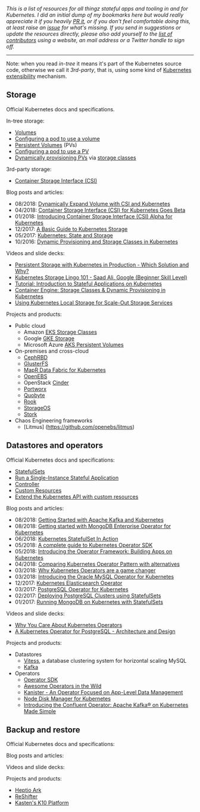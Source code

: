 _This is a list of resources for all thingz stateful apps and tooling in and for Kubernetes. I did an initial dump of my bookmarks here but would really appreciate it if you heavily [PR it](https://github.com/mhausenblas/stateful-kubernetes/pulls), or if you don't feel comfortable doing this, at least raise an [issue](https://github.com/mhausenblas/stateful-kubernetes/issues) for what's missing. If you send in suggestions or update the resources directly, please also add yourself to the [list of contributors](https://github.com/mhausenblas/stateful-kubernetes/blob/master/CONTRIBUTORS) using a website, an mail address or a Twitter handle to sign off._

---

Note: when you read _in-tree_ it means it's part of the Kubernetes source code, otherwise we call it _3rd-party_, that is, using some kind of [Kubernetes extensibility](https://speakerdeck.com/mhausenblas/bending-kubernetes-to-your-needs) mechanism.

## Storage

Official Kubernetes docs and specifications.

In-tree storage:

- [Volumes](https://kubernetes.io/docs/concepts/storage/volumes/)
- [Configuring a pod to use a volume](https://kubernetes.io/docs/tasks/configure-pod-container/configure-volume-storage/)
- [Persistent Volumes](https://kubernetes.io/docs/concepts/storage/persistent-volumes/) (PVs)
- [Configuring a pod to use a PV](https://kubernetes.io/docs/tasks/configure-pod-container/configure-persistent-volume-storage/)
- [Dynamically provisioning PVs](https://kubernetes.io/docs/concepts/storage/dynamic-provisioning/) via [storage classes](https://kubernetes.io/docs/concepts/storage/storage-classes/)

3rd-party storage:

- [Container Storage Interface (CSI)](https://github.com/container-storage-interface/spec)

Blog posts and articles:

- 08/2018: [Dynamically Expand Volume with CSI and Kubernetes](https://kubernetes.io/blog/2018/08/02/dynamically-expand-volume-with-csi-and-kubernetes/)
- 04/2018: [Container Storage Interface (CSI) for Kubernetes Goes Beta](https://kubernetes.io/blog/2018/04/10/container-storage-interface-beta/)
- 01/2018: [Introducing Container Storage Interface (CSI) Alpha for Kubernetes](https://kubernetes.io/blog/2018/01/introducing-container-storage-interface/)
- 12/2017: [A Basic Guide to Kubernetes Storage](https://dzone.com/articles/a-basic-guide-to-kubernetes-storage)
- 05/2017: [Kubernetes: State and Storage](https://blog.openshift.com/kubernetes-state-storage/)
- 10/2016: [Dynamic Provisioning and Storage Classes in Kubernetes](https://kubernetes.io/blog/2016/10/dynamic-provisioning-and-storage-in-kubernetes/)

Videos and slide decks:

- [Persistent Storage with Kubernetes in Production - Which Solution and Why?](https://www.youtube.com/watch?v=hqE5c5pyfrk)
- [Kubernetes Storage Lingo 101 - Saad Ali, Google (Beginner Skill Level)](https://www.youtube.com/watch?v=uSxlgK1bCuA)
- [Tutorial: Introduction to Stateful Applications on Kubernetes](https://www.youtube.com/watch?v=B-791PMq4cU)
- [Container Engine: Storage Classes & Dynamic Provisioning in Kubernetes](https://www.youtube.com/watch?v=qktFhjJmFhg)
- [Using Kubernetes Local Storage for Scale-Out Storage Services](https://www.youtube.com/watch?v=eqkgiPppZN8)

Projects and products:

- Public cloud
  - Amazon [EKS Storage Classes](https://docs.aws.amazon.com/eks/latest/userguide/storage-classes.html)
  - Google [GKE Storage](https://cloud.google.com/kubernetes-engine/docs/concepts/storage-overview)
  - Microsoft Azure [AKS Persistent Volumes](https://docs.microsoft.com/en-us/azure/aks/azure-disks-dynamic-pv)
- On-premises and cross-cloud
  - [CephRBD](https://access.redhat.com/products/red-hat-ceph-storage)
  - [GlusterFS](https://github.com/gluster/gluster-kubernetes)
  - [MapR Data Fabric for Kubernetes](https://mapr.com/solutions/data-fabric/kubernetes/)
  - [OpenEBS](http://github.com/openebs/openebs/)
  - OpenStack [Cinder](http://wiki.openstack.org/cinder)
  - [Portworx](https://docs.portworx.com/scheduler/kubernetes/)
  - [Quobyte](https://github.com/quobyte/kubernetes)
  - [Rook](http://rook.io/)
  - [StorageOS](http://storageos.com)
  - [Stork](https://github.com/libopenstorage/stork)
 - Chaos Engineering frameworks
   - [Litmus] (https://github.com/openebs/litmus)

## Datastores and operators

Official Kubernetes docs and specifications:

- [StatefulSets](https://kubernetes.io/docs/concepts/workloads/controllers/statefulset/)
- [Run a Single-Instance Stateful Application](https://kubernetes.io/docs/tasks/run-application/run-single-instance-stateful-application/)
- [Controller](https://kubernetes.io/docs/reference/glossary/?fundamental=true#term-controller)
- [Custom Resources](https://kubernetes.io/docs/concepts/extend-kubernetes/api-extension/custom-resources/)
- [Extend the Kubernetes API with custom resources](https://kubernetes.io/docs/tasks/access-kubernetes-api/custom-resources/custom-resource-definitions/)

Blog posts and articles:

- 08/2018: [Getting Started with Apache Kafka and Kubernetes](https://www.confluent.io/blog/getting-started-apache-kafka-kubernetes/)
- 08/2018: [Getting started with MongoDB Enterprise Operator for Kubernetes](https://hackernoon.com/getting-started-with-mongodb-enterprise-operator-for-kubernetes-bb5d5205fe02)
- 06/2018: [Kubernetes StatefulSet In Action](https://blog.openshift.com/kubernetes-statefulset-in-action/)
- 05/2018: [A complete guide to Kubernetes Operator SDK](https://banzaicloud.com/blog/operator-sdk/)
- 05/2018: [Introducing the Operator Framework: Building Apps on Kubernetes](https://coreos.com/blog/introducing-operator-framework)
- 04/2018: [Comparing Kubernetes Operator Pattern with alternatives](https://medium.com/@cloudark/why-to-write-kubernetes-operators-9b1e32a24814)
- 03/2018: [Why Kubernetes Operators are a game changer](https://blog.couchbase.com/kubernetes-operators-game-changer/)
- 03/2018: [Introducing the Oracle MySQL Operator for Kubernetes](https://blogs.oracle.com/developers/introducing-the-oracle-mysql-operator-for-kubernetes)
- 12/2017: [Kubernetes Elasticsearch Operator](https://akomljen.com/kubernetes-elasticsearch-operator/)
- 03/2017: [PostgreSQL Operator for Kubernetes](https://info.crunchydata.com/blog/postgres-operator-for-kubernetes)
- 02/2017: [Deploying PostgreSQL Clusters using StatefulSets](https://kubernetes.io/blog/2017/02/postgresql-clusters-kubernetes-statefulsets/)
- 01/2017: [Running MongoDB on Kubernetes with StatefulSets](https://kubernetes.io/blog/2017/01/running-mongodb-on-kubernetes-with-statefulsets/)

Videos and slide decks:

- [Why You Care About Kubernetes Operators](https://www.youtube.com/watch?v=6Csf0g9BTr4)
- [A Kubernetes Operator for PostgreSQL - Architecture and Design](https://www.youtube.com/watch?v=LwIOoU96iQw)

Projects and products:

- Datastores
  - [Vitess](https://vitess.io/), a database clustering system for horizontal scaling MySQL
  - [Kafka](https://www.confluent.io/resources/recommendations-for-deploying-apache-kafka-on-kubernetes)
- Operators
  - [Operator SDK](https://github.com/operator-framework/operator-sdk)
  - [Awesome Operators in the Wild](https://github.com/operator-framework/awesome-operators)
  - [Kanister - An Operator Focused on App-Level Data Management](https://github.com/kanisterio/kanister)
  - [Node Disk Manager for Kubernetes](https://github.com/openebs/node-disk-manager)
  - [Introducing the Confluent Operator: Apache Kafka® on Kubernetes Made Simple](https://www.confluent.io/blog/introducing-the-confluent-operator-apache-kafka-on-kubernetes/)

## Backup and restore

Official Kubernetes docs and specifications:

Blog posts and articles:

Videos and slide decks:

Projects and products:

- [Heptio Ark](https://github.com/heptio/ark)
- [ReShifter](http://reshifter.info/)
- [Kasten's K10 Platform](https://kasten.io/product/)
